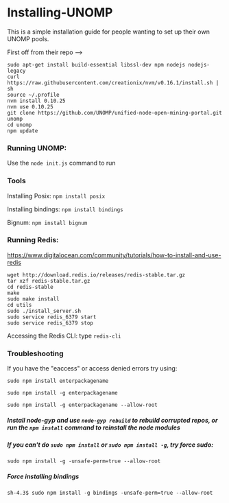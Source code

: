 # Installing-UNOMP
This is a simple installation guide for people wanting to set up their own UNOMP pools.

First off from their repo -->

```
sudo apt-get install build-essential libssl-dev npm nodejs nodejs-legacy
curl https://raw.githubusercontent.com/creationix/nvm/v0.16.1/install.sh | sh
source ~/.profile
nvm install 0.10.25
nvm use 0.10.25
git clone https://github.com/UNOMP/unified-node-open-mining-portal.git unomp
cd unomp
npm update
```

### Running UNOMP:

Use the `node init.js` command to run

### Tools
Installing Posix: `npm install posix`

Installing bindings: `npm install bindings`

Bignum: `npm install bignum`

### Running Redis: 
https://www.digitalocean.com/community/tutorials/how-to-install-and-use-redis

```
wget http://download.redis.io/releases/redis-stable.tar.gz
tar xzf redis-stable.tar.gz
cd redis-stable
make
sudo make install
cd utils
sudo ./install_server.sh
sudo service redis_6379 start
sudo service redis_6379 stop
```

Accessing the Redis CLI: type `redis-cli`

### Troubleshooting
If you have the "eaccess" or access denied errors try using:
```
sudo npm install enterpackagename
```
```
sudo npm install -g enterpackagename
```
```
sudo npm install -g enterpackagename --allow-root
```

##### Install node-gyp and use `node-gyp rebuild` to rebuild corrupted repos, or run the `npm install` command to reinstall the node modules

##### If you can't do `sudo npm install` or `sudo npm install -g`, try force sudo:
```
sudo npm install -g -unsafe-perm=true --allow-root
```
##### Force installing bindings
```
sh-4.3$ sudo npm install -g bindings -unsafe-perm=true --allow-root
```
